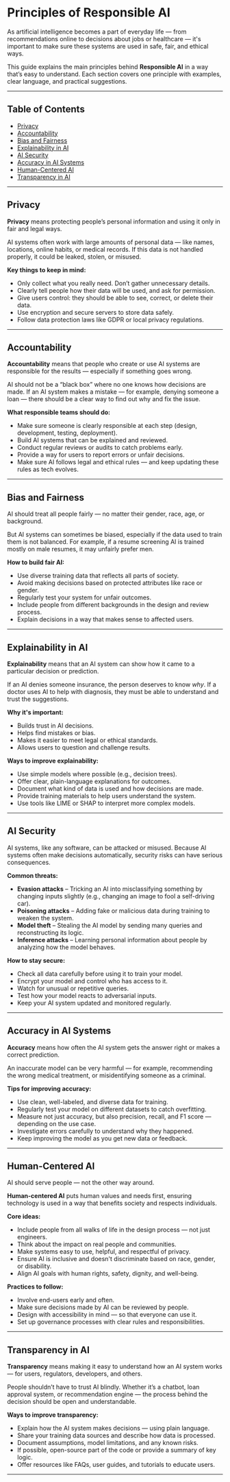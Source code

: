# Principles of Responsible AI

As artificial intelligence becomes a part of everyday life — from recommendations online to decisions about jobs or healthcare — it's important to make sure these systems are used in safe, fair, and ethical ways.

This guide explains the main principles behind **Responsible AI** in a way that’s easy to understand. Each section covers one principle with examples, clear language, and practical suggestions.

---

## Table of Contents
- [Privacy](#privacy)
- [Accountability](#accountability)
- [Bias and Fairness](#bias-and-fairness)
- [Explainability in AI](#explainability-in-ai)
- [AI Security](#ai-security)
- [Accuracy in AI Systems](#accuracy-in-ai-systems)
- [Human-Centered AI](#human-centered-ai)
- [Transparency in AI](#transparency-in-ai)

---

## Privacy

**Privacy** means protecting people’s personal information and using it only in fair and legal ways.

AI systems often work with large amounts of personal data — like names, locations, online habits, or medical records. If this data is not handled properly, it could be leaked, stolen, or misused.

**Key things to keep in mind:**

- Only collect what you really need. Don’t gather unnecessary details.
- Clearly tell people how their data will be used, and ask for permission.
- Give users control: they should be able to see, correct, or delete their data.
- Use encryption and secure servers to store data safely.
- Follow data protection laws like GDPR or local privacy regulations.

---

## Accountability

**Accountability** means that people who create or use AI systems are responsible for the results — especially if something goes wrong.

AI should not be a “black box” where no one knows how decisions are made. If an AI system makes a mistake — for example, denying someone a loan — there should be a clear way to find out why and fix the issue.

**What responsible teams should do:**

- Make sure someone is clearly responsible at each step (design, development, testing, deployment).
- Build AI systems that can be explained and reviewed.
- Conduct regular reviews or audits to catch problems early.
- Provide a way for users to report errors or unfair decisions.
- Make sure AI follows legal and ethical rules — and keep updating these rules as tech evolves.

---

## Bias and Fairness

AI should treat all people fairly — no matter their gender, race, age, or background.

But AI systems can sometimes be biased, especially if the data used to train them is not balanced. For example, if a resume screening AI is trained mostly on male resumes, it may unfairly prefer men.

**How to build fair AI:**

- Use diverse training data that reflects all parts of society.
- Avoid making decisions based on protected attributes like race or gender.
- Regularly test your system for unfair outcomes.
- Include people from different backgrounds in the design and review process.
- Explain decisions in a way that makes sense to affected users.

---

## Explainability in AI

**Explainability** means that an AI system can show how it came to a particular decision or prediction.

If an AI denies someone insurance, the person deserves to know *why*. If a doctor uses AI to help with diagnosis, they must be able to understand and trust the suggestions.

**Why it's important:**

- Builds trust in AI decisions.
- Helps find mistakes or bias.
- Makes it easier to meet legal or ethical standards.
- Allows users to question and challenge results.

**Ways to improve explainability:**

- Use simple models where possible (e.g., decision trees).
- Offer clear, plain-language explanations for outcomes.
- Document what kind of data is used and how decisions are made.
- Provide training materials to help users understand the system.
- Use tools like LIME or SHAP to interpret more complex models.

---

## AI Security

AI systems, like any software, can be attacked or misused. Because AI systems often make decisions automatically, security risks can have serious consequences.

**Common threats:**

- **Evasion attacks** – Tricking an AI into misclassifying something by changing inputs slightly (e.g., changing an image to fool a self-driving car).
- **Poisoning attacks** – Adding fake or malicious data during training to weaken the system.
- **Model theft** – Stealing the AI model by sending many queries and reconstructing its logic.
- **Inference attacks** – Learning personal information about people by analyzing how the model behaves.

**How to stay secure:**

- Check all data carefully before using it to train your model.
- Encrypt your model and control who has access to it.
- Watch for unusual or repetitive queries.
- Test how your model reacts to adversarial inputs.
- Keep your AI system updated and monitored regularly.

---

## Accuracy in AI Systems

**Accuracy** means how often the AI system gets the answer right or makes a correct prediction.

An inaccurate model can be very harmful — for example, recommending the wrong medical treatment, or misidentifying someone as a criminal.

**Tips for improving accuracy:**

- Use clean, well-labeled, and diverse data for training.
- Regularly test your model on different datasets to catch overfitting.
- Measure not just accuracy, but also precision, recall, and F1 score — depending on the use case.
- Investigate errors carefully to understand why they happened.
- Keep improving the model as you get new data or feedback.

---

## Human-Centered AI

AI should serve people — not the other way around.

**Human-centered AI** puts human values and needs first, ensuring technology is used in a way that benefits society and respects individuals.

**Core ideas:**

- Include people from all walks of life in the design process — not just engineers.
- Think about the impact on real people and communities.
- Make systems easy to use, helpful, and respectful of privacy.
- Ensure AI is inclusive and doesn't discriminate based on race, gender, or disability.
- Align AI goals with human rights, safety, dignity, and well-being.

**Practices to follow:**

- Involve end-users early and often.
- Make sure decisions made by AI can be reviewed by people.
- Design with accessibility in mind — so that everyone can use it.
- Set up governance processes with clear rules and responsibilities.

---

## Transparency in AI

**Transparency** means making it easy to understand how an AI system works — for users, regulators, developers, and others.

People shouldn’t have to trust AI blindly. Whether it’s a chatbot, loan approval system, or recommendation engine — the process behind the decision should be open and understandable.

**Ways to improve transparency:**

- Explain how the AI system makes decisions — using plain language.
- Share your training data sources and describe how data is processed.
- Document assumptions, model limitations, and any known risks.
- If possible, open-source part of the code or provide a summary of key logic.
- Offer resources like FAQs, user guides, and tutorials to educate users.

---


